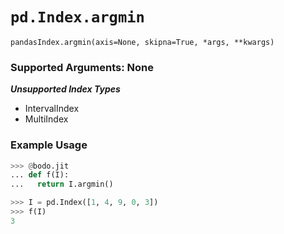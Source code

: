 # `pd.Index.argmin`

`pandasIndex.argmin(axis=None, skipna=True, *args, **kwargs)`

### Supported Arguments: None

***Unsupported Index Types***

- IntervalIndex
- MultiIndex

### Example Usage

```py
>>> @bodo.jit
... def f(I):
...   return I.argmin()

>>> I = pd.Index([1, 4, 9, 0, 3])
>>> f(I)
3
```
